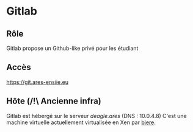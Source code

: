 Gitlab
======

Rôle
----

Gitlab propose un Github-like privé pour les étudiant

Accès
----

<https://git.ares-ensiie.eu>

Hôte (/!\ Ancienne infra)
------------------------

Gitlab est hébergé sur le serveur _deagle.ares_ (DNS : 10.0.4.8)
C'est une machine virtuelle actuellement virtualisée en Xen par [biere](/admins/servers/biere).
